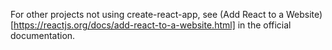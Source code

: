 For other projects not using create-react-app, see (Add React to a Website)[https://reactjs.org/docs/add-react-to-a-website.html] in the official documentation.